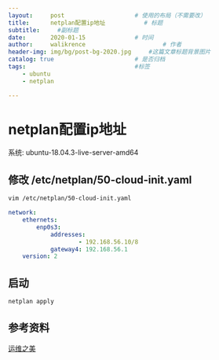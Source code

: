 ```yaml
---
layout:     post   				    # 使用的布局（不需要改）
title:      netplan配置ip地址   		# 标题
subtitle:     #副标题
date:       2020-01-15 				# 时间
author:     walikrence 						# 作者
header-img: img/bg/post-bg-2020.jpg 	#这篇文章标题背景图片
catalog: true 						# 是否归档
tags:								#标签
    - ubuntu
    - netplan

---
```


# netplan配置ip地址	

系统: ubuntu-18.04.3-live-server-amd64

## 修改 /etc/netplan/50-cloud-init.yaml

```sh 
vim /etc/netplan/50-cloud-init.yaml
```

```yml
network:
    ethernets:
        enp0s3:
            addresses:
                    - 192.168.56.10/8
            gateway4: 192.168.56.1
    version: 2
```

## 启动
```sh 
netplan apply
```

## 参考资料
[运维之美](https://www.hi-linux.com/posts/49513.html)